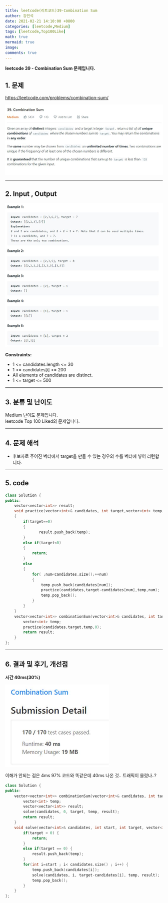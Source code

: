 ```yaml
---
title: leetcode(리트코드)39-Combination Sum
author: 강민석
date: 2021-02-21 14:10:00 +0800
categories: [leetcode,Medium]
tags: [leetcode,Top100Like]
math: true
mermaid: true
image: 
comments: true
---
```


**leetcode 39 - Combination Sum 문제입니다.**

## 1. 문제
<https://leetcode.com/problems/combination-sum/>  

![](/assets/img/sample/leetcode/39/Problem.JPG)

-----  

## 2. Input , Output

![](/assets/img/sample/leetcode/39/input.JPG)  

**Constraints:**

- 1 <= candidates.length <= 30
- 1 <= candidates[i] <= 200
- All elements of candidates are distinct.
- 1 <= target <= 500

-----  

## 3. 분류 및 난이도

Medium 난이도 문제입니다.  
leetcode Top 100 Liked의 문제입니다.  


-----  

## 4. 문제 해석

- 후보자로 주어진 벡터에서 target을 만들 수 있는 경우의 수를 벡터에 넣어 리턴합니다.

-----  

## 5. code

```c++
class Solution {
public:
    vector<vector<int>> result;
    void practice(vector<int>& candidates, int target,vector<int> temp,int num)
    {
        if(target==0)
        {
               result.push_back(temp);
        }
        else if(target<0)
        {
            return;
        }
        else
        {
            for( ;num<candidates.size();++num)
            {
                temp.push_back(candidates[num]);
                practice(candidates,target-candidates[num],temp,num);
                temp.pop_back();
            }
        }
    }
    vector<vector<int>> combinationSum(vector<int>& candidates, int target) {
        vector<int> temp;
        practice(candidates,target,temp,0);
        return result;
    }
};
```

-----

## 6. 결과 및 후기, 개선점

**시간 40ms(30%)**


![](/assets/img/sample/leetcode/39/result.JPG)  

이해가 안되는 점은 4ms 97% 코드와 똑같은데 40ms 나온 것.. 트래픽이 몰렸나..?

```c++
class Solution {
public:
    vector<vector<int>> combinationSum(vector<int>& candidates, int target) {
        vector<int> temp;
        vector<vector<int>> result;
        solve(candidates, 0, target, temp, result);
        return result;
    }
    void solve(vector<int>& candidates, int start, int target, vector<int> &temp, vector<vector<int>>&result) {
        if(target < 0) {
            return;
        }
        else if(target == 0) {
            result.push_back(temp);
        }
        for(int i=start ; i< candidates.size() ; i++) {
            temp.push_back(candidates[i]);
            solve(candidates, i, target-candidates[i], temp, result);
            temp.pop_back();
        }
    }
};
```




